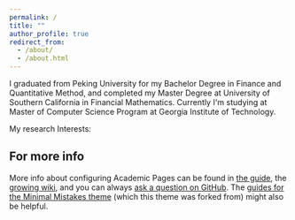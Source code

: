 ```yaml
---
permalink: /
title: ""
author_profile: true
redirect_from: 
  - /about/
  - /about.html
---
```


I graduated from Peking University for my Bachelor Degree in Finance and Quantitative Method, and completed my Master Degree at University of Southern California in Financial Mathematics. Currently I'm studying at Master of Computer Science Program at Georgia Institute of Technology.

My research Interests:


For more info
------
More info about configuring Academic Pages can be found in [the guide](https://academicpages.github.io/markdown/), the [growing wiki](https://github.com/academicpages/academicpages.github.io/wiki), and you can always [ask a question on GitHub](https://github.com/academicpages/academicpages.github.io/discussions). The [guides for the Minimal Mistakes theme](https://mmistakes.github.io/minimal-mistakes/docs/configuration/) (which this theme was forked from) might also be helpful.
